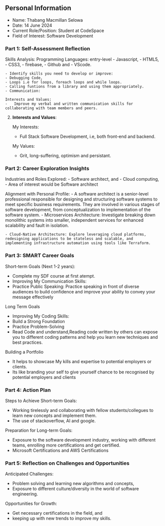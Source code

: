 ## Personal Information

- Name: Thabang Macmillan Selowa
- Date: 14 June 2024
- Current Role/Position: Student at CodeSpace
- Field of Interest: Software Development

### Part 1: Self-Assessment Reflection

  Skills Analysis:
  Programming Languages: entry-level 
    - Javascript,
    - HTML5,
    - CSS3,
    - firebase, 
    - Github and 
    - VScode.

    - Identify skills you need to develop or improve:
    - Debugging Code,
    - Loops i.e for loops, foreach loops and while loops.
    - Calling funtions from a library and using them appropriately.
    - Communication:

    Interests and Values:
    -   Improve my verbal and written communication skills for collaborating with team members and peers.

2. **Interests and Values**:
    
    My Interests:
    - Full Stack Software Development, i.e, both front-end and backend.

    My Values:
    - Grit, long-suffering, optimism and persistant.

### Part 2: Career Exploration Insights

   Industries and Roles Explored:
    - Software architect, and 
    - Cloud computing,
    - Area of interest would be Software architect

   Alignment with Personal Profile:
    - A software architect is a senior-level professional responsible for designing and structuring software systems to meet specific business requirements. They are involved in various stages of software development, from conceptualization to implementation of the software system.
    - Microservices Architecture: Investigate breaking down monolithic systems into smaller, independent services for enhanced scalability and fault in isolation.

    - Cloud-Native Architecture: Explore leveraging cloud platforms, redesigning applications to be stateless and scalable, and implementing infrastructure automation using tools like Terraform.


### Part 3: SMART Career Goals

 Short-term Goals (Next 1-2 years):

 - Complete my SDF course at first atempt.
 - Improving My Communication Skills:
 - Practice Public Speaking: Practice speaking in front of diverse audiences to build confidence and improve your ability to convey your message effectively

  Long Term Goals
  - Improving My Coding Skills:
  - Build a Strong Foundation
  - Practice Problem-Solving
  - Read Code and understand,Reading code written by others can expose you to different coding patterns and help you learn new techniques and best practices.

 Building a Portfolio
 - It helps to showcase My kills and expertise to potential employers or clients.
 - Its like branding your self to give yourself chance to be recognised by potential employers and clients
 
### Part 4: Action Plan

Steps to Achieve Short-term Goals:

- Working tirelessly and collaborating with fellow students/collegues to learn new concepts and implement them.
- The use of stackoverflow, AI and google.

Preparation for Long-term Goals:
- Exposure to the software development industry, working with different teams, enrolling more certifications and get certified.
- Microsoft Certifications and AWS Certifications


### Part 5: Reflection on Challenges and Opportunities

Anticipated Challenges:
-  Problem solving and learning new algorithms and concepts,
- Exposure to different culture/diversity in the world of software engineering.

Opportunities for Growth:
- Get necessary certifications in the field, and 
- keeping up with new trends to improve my skills.




